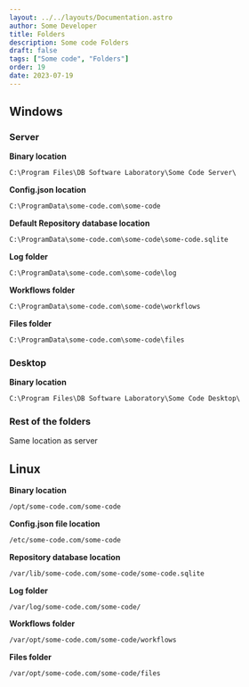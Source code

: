 ```yaml
---
layout: ../../layouts/Documentation.astro
author: Some Developer
title: Folders
description: Some code Folders
draft: false
tags: ["Some code", "Folders"]
order: 19
date: 2023-07-19
---
```


## Windows

### Server

**Binary location**

```cmd
C:\Program Files\DB Software Laboratory\Some Code Server\
```

**Config.json location**

```cmd
C:\ProgramData\some-code.com\some-code
```

**Default Repository database location**

```cmd
C:\ProgramData\some-code.com\some-code\some-code.sqlite
```

**Log folder**

```cmd
C:\ProgramData\some-code.com\some-code\log
```

**Workflows folder**

```cmd
C:\ProgramData\some-code.com\some-code\workflows
```

**Files folder**

```cmd
C:\ProgramData\some-code.com\some-code\files
```

### Desktop

**Binary location**

```cmd
C:\Program Files\DB Software Laboratory\Some Code Desktop\
```

### Rest of the folders

Same location as server

## Linux

**Binary location**

```bash
/opt/some-code.com/some-code
```

**Config.json file location**

```bash
/etc/some-code.com/some-code
```

**Repository database location**

```bash
/var/lib/some-code.com/some-code/some-code.sqlite
```

**Log folder**

```bash
/var/log/some-code.com/some-code/
```

**Workflows folder**

```bash
/var/opt/some-code.com/some-code/workflows
```

**Files folder**

```bash
/var/opt/some-code.com/some-code/files
```
